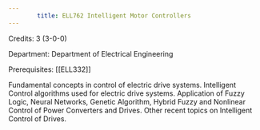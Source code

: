 ```yaml
---
        title: ELL762 Intelligent Motor Controllers
---
```

Credits: 3 (3-0-0)

Department: Department of Electrical Engineering

Prerequisites: [[ELL332]]

Fundamental concepts in control of electric drive systems. Intelligent Control algorithms used for electric drive systems. Application of Fuzzy Logic, Neural Networks, Genetic Algorithm, Hybrid Fuzzy and Nonlinear Control of Power Converters and Drives. Other recent topics on Intelligent Control of Drives.